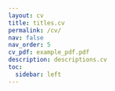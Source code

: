```yaml
---
layout: cv
title: titles.cv
permalink: /cv/
nav: false
nav_order: 5
cv_pdf: example_pdf.pdf
description: descriptions.cv
toc:
  sidebar: left
---
```

